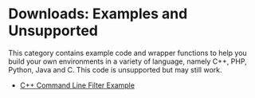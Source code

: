 # Downloads: Examples and Unsupported

This category contains example code and wrapper functions to help you build your
own environments in a variety of language, namely C++, PHP, Python, Java and C.
This code is unsupported but may still work.

*   [C++ Command Line Filter Example](./cpp_command_line_filter_example.md)
